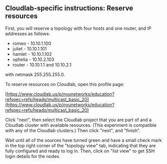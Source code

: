 ## Cloudlab-specific instructions: Reserve resources

First, you will reserve a topology with four hosts and one router, and IP addresses as follows:

* romeo - 10.10.1.100
* juliet - 10.10.1.101
* hamlet - 10.10.1.102
* ophelia - 10.10.2.103
* router - 10.10.1.1 and 10.10.2.1

with netmask 255.255.255.0.

To reserve resources on Cloudlab, open this profile page:

[https://www.cloudlab.us/p/nyunetworks/education?refspec=refs/heads/multicast_basic_20](https://www.cloudlab.us/p/nyunetworks/education?refspec=refs/heads/multicast_basic_20)

Click "next", then select the Cloudlab project that you are part of and a Cloudlab cluster with available resources. (This experiment is compatible with any of the Cloudlab clusters.) Then click "next", and "finish".

Wait until all of the sources have turned green and have a small check mark in the top right corner of the "topology view" tab, indicating that they are fully configured and ready to log in. Then, click on "list view" to get SSH login details for the nodes.
